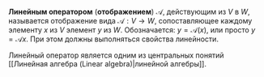 **Линейным оператором** (**отображением**) $\mathcal{A}$, действующим из $V$ в $W$, называется отображение вида $\mathcal A: V \rightarrow W$, сопоставляющее каждому элементу $x$ из $V$ элемент $y$ из $W$. Обозначается: $y = \mathcal A(x)$, или просто $y = \mathcal Ax$. При этом должны выполняться свойства линейности.

Линейный оператор является одним из центральных понятий [[Линейная алгебра (Linear algebra)|линейной алгебры]].